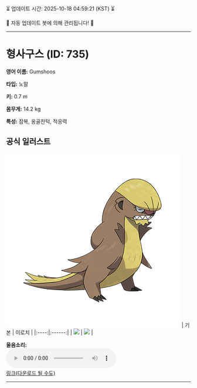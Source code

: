 
⏳ 업데이트 시간: 2025-10-18 04:59:21 (KST) ⏳

🤖 자동 업데이트 봇에 의해 관리됩니다! 🤖

---

# 형사구스 (ID: 735)
**영어 이름:** Gumshoos

**타입:** 노말

**키:** 0.7 m

**몸무게:** 14.2 kg

**특성:** 잠복, 옹골찬턱, 적응력

## 공식 일러스트
![](https://raw.githubusercontent.com/PokeAPI/sprites/master/sprites/pokemon/other/official-artwork/735.png)
| 기본 | 이로치 |
|:----:|:------:|
| <img src="http://play.pokemonshowdown.com/sprites/ani/gumshoos.gif" width="200"> | <img src="http://play.pokemonshowdown.com/sprites/ani-shiny/gumshoos.gif" width="200"> |

**울음소리:**<br><audio controls src="https://raw.githubusercontent.com/PokeAPI/cries/main/cries/pokemon/latest/735.ogg"></audio><br> [링크(다운로드 될 수도)](https://raw.githubusercontent.com/PokeAPI/cries/main/cries/pokemon/latest/735.ogg)


---
